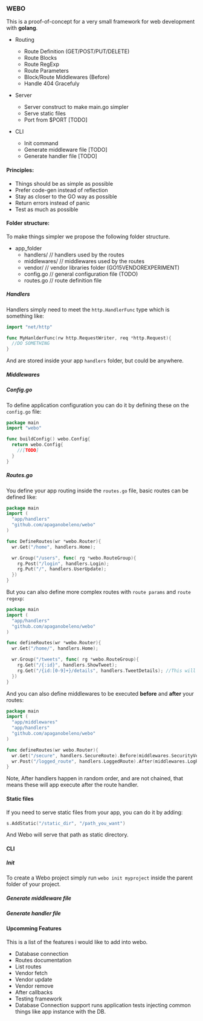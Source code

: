 ### WEBO

This is a proof-of-concept for a very small framework for web development with **golang**.

  - Routing
    - Route Definition      (GET/POST/PUT/DELETE)
    - Route Blocks                                
    - Route RegExp                                
    - Route Parameters                            
    - Block/Route Middlewares (Before)            
    - Handle 404 Gracefuly                        

  - Server
    - Server construct to make main.go simpler    
    - Serve static files                          
    - Port from $PORT                             [TODO]

  - CLI
    - Init command
    - Generate middleware file [TODO]
    - Generate handler file [TODO]

#### Principles:

  - Things should be as simple as possible
  - Prefer code-gen instead of reflection
  - Stay as closer to the GO way as possible
  - Return errors instead of panic
  - Test as much as possible


#### Folder structure:

To make things simpler we propose the following folder structure.

  - app_folder
    * handlers/     // handlers used by the routes
    * middlewares/  // middlewares used by the routes
    * vendor/       // vendor libraries folder (GO15VENDOREXPERIMENT)
    * config.go     // general configuration file (TODO)
    * routes.go     // route definition file

##### Handlers
Handlers simply need to meet the `http.HandlerFunc` type which is something like:

```go
import "net/http"

func MyHanlderFunc(rw http.RequestWriter, req *http.Request){
  //DO SOMETHING
}
```

And are stored inside your app `handlers` folder, but could be anywhere.

##### Middlewares
##### Config.go

To define application configuration you can do it by defining these on the `config.go` file:

```go
package main
import "webo"

func buildConfig() webo.Config{
  return webo.Config{
    //[TODO]
  }
}
```


##### Routes.go
You define your app routing inside the `routes.go` file, basic routes can be defined like:

```go
package main
import (
  "app/handlers"
  "github.com/apaganobeleno/webo"
)

func DefineRoutes(wr *webo.Router){
  wr.Get("/home", handlers.Home);

  wr.Group("/users", func( rg *webo.RouteGroup){
    rg.Post("/login", handlers.Login);
    rg.Put("/", handlers.UserUpdate);
  })
}
```
But you can also define more complex routes with `route params` and `route regexp`:

```go
package main
import (
  "app/handlers"
  "github.com/apaganobeleno/webo"
)

func defineRoutes(wr *webo.Router){
  wr.Get("/home/", handlers.Home);

  wr.Group("/tweets", func( rg *webo.RouteGroup){
    rg.Get("/{:id}", handlers.ShowTweet);
    rg.Get("/{id:[0-9]+}/details", handlers.TweetDetails); //This will only accept integer id's
  })
}
```
And you can also define middlewares to be executed __before__ and __after__ your routes:

```go
package main
import (
  "app/middlewares"
  "app/handlers"
  "github.com/apaganobeleno/webo"
)

func defineRoutes(wr webo.Router){
  wr.Get("/secure", handlers.SecureRoute).Before(middlewares.SecurityVerification);
  wr.Post("/logged_route", handlers.LoggedRoute).After(middlewares.LogRequestDetails);
}
```

Note, After handlers happen in random order, and are not chained, that means these will app execute after the route handler.

#### Static files

If you need to serve static files from your app, you can do it by adding:

```go
s.AddStatic("/static_dir", "/path_you_want")
```

And Webo will serve that path as static directory.

#### CLI
##### Init
To create a Webo project simply run `webo init myproject` inside the parent folder of your project.

##### Generate middleware file
##### Generate handler file

#### Upcomming Features

This is a list of the features i would like to add into webo.

  - Database connection
  - Routes documentation
  - List routes
  - Vendor fetch
  - Vendor update
  - Vendor remove
  - After callbacks
  - Testing framework
  - Database Connection support
    runs application tests injecting common things like app instance with the DB.
